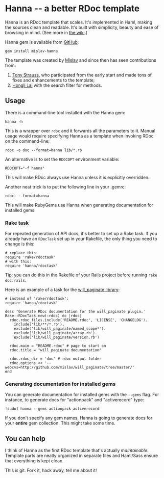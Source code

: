 # Hanna -- a better RDoc template

Hanna is an RDoc template that scales. It's implemented in Haml, making the sources clean
and readable. It's built with simplicity, beauty and ease of browsing in mind. (See more
in [the wiki][wiki].)

Hanna gem is available from [GitHub][]:

    gem install mislav-hanna

The template was created by [Mislav][] and since then has seen contributions from:

1. [Tony Strauss](http://github.com/DesigningPatterns), who participated from the early
   start and made tons of fixes and enhancements to the template;
2. [Hongli Lai](http://blog.phusion.nl/) with the search filter for methods.


## Usage

There is a command-line tool installed with the Hanna gem:

    hanna -h

This is a wrapper over `rdoc` and it forwards all the parameters to it. Manual usage
would require specifying Hanna as a template when invoking RDoc on the command-line:

    rdoc -o doc --format=hanna lib/*.rb
    
An alternative is to set the `RDOCOPT` environment variable:

    RDOCOPT="-f hanna"

This will make RDoc always use Hanna unless it is explicitly overridden.

Another neat trick is to put the following line in your .gemrc:

    rdoc: --format=hanna

This will make RubyGems use Hanna when generating documentation for installed gems.

### Rake task

For repeated generation of API docs, it's better to set up a Rake task. If you already
have an `RDocTask` set up in your Rakefile, the only thing you need to change is this:

    # replace this:
    require 'rake/rdoctask'
    # with this:
    require 'hanna/rdoctask'

Tip: you can do this in the Rakefile of your Rails project before running `rake doc:rails`.

Here is an example of a task for the [will_paginate library][wp]:

    # instead of 'rake/rdoctask':
    require 'hanna/rdoctask'
    
    desc 'Generate RDoc documentation for the will_paginate plugin.'
    Rake::RDocTask.new(:rdoc) do |rdoc|
      rdoc.rdoc_files.include('README.rdoc', 'LICENSE', 'CHANGELOG').
        include('lib/**/*.rb').
        exclude('lib/will_paginate/named_scope*').
        exclude('lib/will_paginate/array.rb').
        exclude('lib/will_paginate/version.rb')
      
      rdoc.main = "README.rdoc" # page to start on
      rdoc.title = "will_paginate documentation"
      
      rdoc.rdoc_dir = 'doc' # rdoc output folder
      rdoc.options << '--webcvs=http://github.com/mislav/will_paginate/tree/master/'
    end

### Generating documentation for installed gems

You can generate documentation for installed gems with the `--gems` flag.
For instance, to generate docs for "actionpack" and "activerecord" type:

    [sudo] hanna --gems actionpack activerecord

If you don't specify any gem names, Hanna is going to generate docs for your
**entire** gem collection. This might take some time.

## You can help

I think of Hanna as the first RDoc template that's actually _maintainable_. Template parts
are neatly organized in separate files and Haml/Sass ensure that everything is kept clean.

This is git. Fork it, hack away, tell me about it!


[wiki]: http://github.com/mislav/hanna/wikis/home "Hanna wiki"
[GitHub]: http://gems.github.com/ "GitHub gem server"
[wp]: http://github.com/mislav/will_paginate/tree/master/Rakefile
[Mislav]: http://mislav.uniqpath.com/ "Mislav Marohnić"
